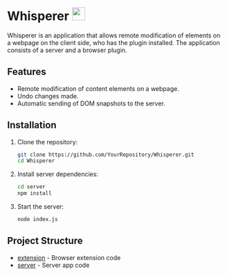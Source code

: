 <h1 text-align="center">Whisperer <img src="https://github.com/erpixxx/Whisperer/blob/main/server/public/img/shhh-emoji.png?raw=true" width="30"></h1>

Whisperer is an application that allows remote modification of elements on a webpage on the client side, who has the plugin installed. The application consists of a server and a browser plugin.

## Features

- Remote modification of content elements on a webpage.
- Undo changes made.
- Automatic sending of DOM snapshots to the server.

## Installation

1. Clone the repository:
    ```sh
    git clone https://github.com/YourRepository/Whisperer.git
    cd Whisperer
    ```

2. Install server dependencies:
    ```sh
    cd server
    npm install
    ```

3. Start the server:
    ```sh
    node index.js
    ```

## Project Structure

- [extension](https://github.com/erpixxx/Whisperer/tree/main/extension) - Browser extension code
- [server](https://github.com/erpixxx/Whisperer/tree/main/server) - Server app code
